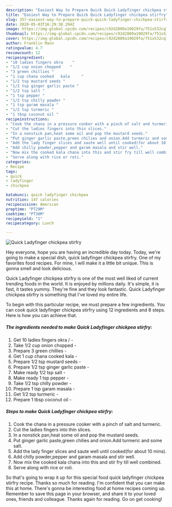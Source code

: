 ```yaml
---
description: "Easiest Way to Prepare Quick Quick Ladyfinger chickpea stirfry"
title: "Easiest Way to Prepare Quick Quick Ladyfinger chickpea stirfry"
slug: 357-easiest-way-to-prepare-quick-quick-ladyfinger-chickpea-stirfry
date: 2020-05-03T16:29:38.294Z
image: https://img-global.cpcdn.com/recipes/c92d2809a19029fa/751x532cq70/quick-ladyfinger-chickpea-stirfry-recipe-main-photo.jpg
thumbnail: https://img-global.cpcdn.com/recipes/c92d2809a19029fa/751x532cq70/quick-ladyfinger-chickpea-stirfry-recipe-main-photo.jpg
cover: https://img-global.cpcdn.com/recipes/c92d2809a19029fa/751x532cq70/quick-ladyfinger-chickpea-stirfry-recipe-main-photo.jpg
author: Franklin Mann
ratingvalue: 4.7
reviewcount: 12
recipeingredient:
- "10 ladies fingers okra    "
- "1/2 cup onion chopped    "
- "3 green chillies "
- "1 cup chana cooked   kala     "
- "1/2 tsp mustard seeds "
- "1/2 tsp ginger garlic paste "
- "1/2 tsp salt "
- "1 tsp pepper "
- "1/2 tsp chilly powder "
- "1 tsp garam masala "
- "1/2 tsp turmeric "
- "1 tbsp coconut oil "
recipeinstructions:
- "Cook the chana in a pressure cooker with a pinch of salt and turmeric."
- "Cut the ladies fingers into thin slices."
- "In a nonstick pan,heat some oil and pop the mustard seeds."
- "Put ginger garlic paste,green chilies and onion.Add turmeric and some salt."
- "Add the lady finger slices and saute well until cooked(for about 10 mins)."
- "Add chilly powder,pepper and garam masala and stir well."
- "Now mix the cooked kala chana into this and stir fry till well combined."
- "Serve along with rice or roti."
categories:
- Recipe
tags:
- quick
- ladyfinger
- chickpea

katakunci: quick ladyfinger chickpea 
nutrition: 147 calories
recipecuisine: American
preptime: "PT29M"
cooktime: "PT30M"
recipeyield: "1"
recipecategory: Lunch

---
```



![Quick Ladyfinger chickpea stirfry](https://img-global.cpcdn.com/recipes/c92d2809a19029fa/751x532cq70/quick-ladyfinger-chickpea-stirfry-recipe-main-photo.jpg)

Hey everyone, hope you are having an incredible day today. Today, we're going to make a special dish, quick ladyfinger chickpea stirfry. One of my favorites food recipes. For mine, I will make it a little bit unique. This is gonna smell and look delicious.

Quick Ladyfinger chickpea stirfry is one of the most well liked of current trending foods in the world. It is enjoyed by millions daily. It's simple, it is fast, it tastes yummy. They're fine and they look fantastic. Quick Ladyfinger chickpea stirfry is something that I've loved my entire life.




To begin with this particular recipe, we must prepare a few ingredients. You can cook quick ladyfinger chickpea stirfry using 12 ingredients and 8 steps. Here is how you can achieve that.

<!--inarticleads1-->

##### The ingredients needed to make Quick Ladyfinger chickpea stirfry:

1. Get 10 ladies fingers okra /   -
1. Take 1/2 cup onion chopped    -
1. Prepare 3 green chillies -
1. Get 1 cup chana cooked   kala     -
1. Prepare 1/2 tsp mustard seeds -
1. Prepare 1/2 tsp ginger garlic paste -
1. Make ready 1/2 tsp salt -
1. Make ready 1 tsp pepper -
1. Take 1/2 tsp chilly powder -
1. Prepare 1 tsp garam masala -
1. Get 1/2 tsp turmeric -
1. Prepare 1 tbsp coconut oil -




<!--inarticleads2-->

##### Steps to make Quick Ladyfinger chickpea stirfry:

1. Cook the chana in a pressure cooker with a pinch of salt and turmeric.
1. Cut the ladies fingers into thin slices.
1. In a nonstick pan,heat some oil and pop the mustard seeds.
1. Put ginger garlic paste,green chilies and onion.Add turmeric and some salt.
1. Add the lady finger slices and saute well until cooked(for about 10 mins).
1. Add chilly powder,pepper and garam masala and stir well.
1. Now mix the cooked kala chana into this and stir fry till well combined.
1. Serve along with rice or roti.




So that's going to wrap it up for this special food quick ladyfinger chickpea stirfry recipe. Thanks so much for reading. I'm confident that you can make this at home. There's gonna be interesting food at home recipes coming up. Remember to save this page in your browser, and share it to your loved ones, friends and colleague. Thanks again for reading. Go on get cooking!
